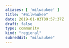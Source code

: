 ```yaml
---
aliases: [ 'milwaukee' ]
title: "#milwaukee"
date: 2019-01-03T09:57:37Z
draft: false
type: community
kind: "regional"
subreddit: "milwaukee"
---
```

